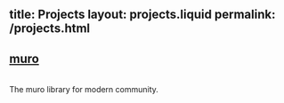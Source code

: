 title:   Projects
layout: projects.liquid
permalink: /projects.html
---
<section >
<div >


# [muro](https://github.com/OUISRC/muro)

<br> The muro library for modern community. 



</div>
</section>